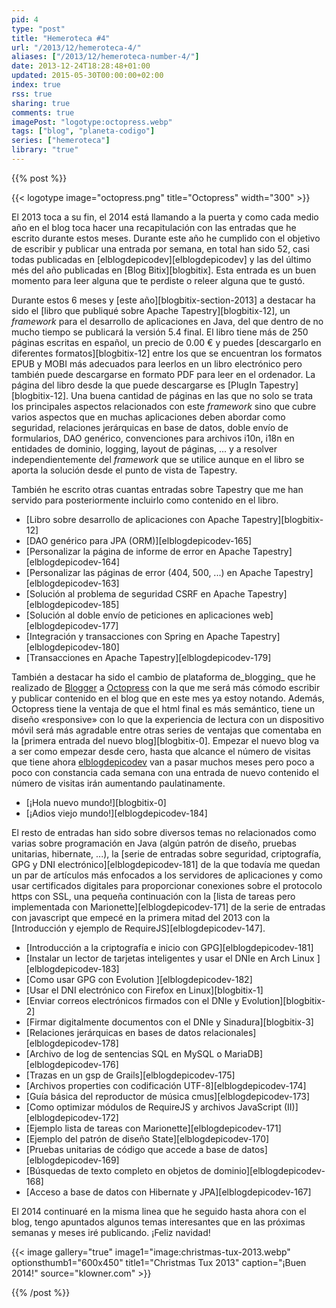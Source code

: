 ```yaml
---
pid: 4
type: "post"
title: "Hemeroteca #4"
url: "/2013/12/hemeroteca-4/"
aliases: ["/2013/12/hemeroteca-number-4/"]
date: 2013-12-24T18:28:48+01:00
updated: 2015-05-30T00:00:00+02:00
index: true
rss: true
sharing: true
comments: true
imagePost: "logotype:octopress.webp"
tags: ["blog", "planeta-codigo"]
series: ["hemeroteca"]
library: "true"
---
```


{{% post %}}

{{< logotype image="octopress.png" title="Octopress" width="300" >}}

El 2013 toca a su fin, el 2014 está llamando a la puerta y como cada medio año en el blog toca hacer una recapitulación con las entradas que he escrito durante estos meses. Durante este año he cumplido con el objetivo de escribir y publicar una entrada por semana, en total han sido 52, casi todas publicadas en [elblogdepicodev][elblogdepicodev] y las del último més del año publicadas en [Blog Bitix][blogbitix]. Esta entrada es un buen momento para leer alguna que te perdiste o releer alguna que te gustó.

Durante estos 6 meses y [este año][blogbitix-section-2013] a destacar ha sido el [libro que publiqué sobre Apache Tapestry][blogbitix-12], un _framework_ para el desarrollo de aplicaciones en Java, del que dentro de no mucho tiempo se publicará la versión 5.4 final. El libro tiene más de 250 páginas escritas en español, un precio de 0.00 € y puedes [descargarlo en diferentes formatos][blogbitix-12] entre los que se encuentran los formatos EPUB y MOBI más adecuados para leerlos en un libro electrónico pero también puede descargarse en formato PDF para leer en el ordenador. La página del libro desde la que puede descargarse es [PlugIn Tapestry][blogbitix-12]. Una buena cantidad de páginas en las que no solo se trata los principales aspectos relacionados con este _framework_ sino que cubre varios aspectos que en muchas aplicaciones deben abordar como seguridad, relaciones jerárquicas en base de datos, doble envío de formularios, DAO genérico, convenciones para archivos i10n, i18n en entidades de dominio, logging, layout de páginas, ...  y a resolver independientemente del _framework_ que se utilice aunque en el libro se aporta la solución desde el punto de vista de Tapestry.

También he escrito otras cuantas entradas sobre Tapestry que me han servido para posteriormente incluirlo como contenido en el libro.

* [Libro sobre desarrollo de aplicaciones con Apache Tapestry][blogbitix-12]
* [DAO genérico para JPA (ORM)][elblogdepicodev-165]
* [Personalizar la página de informe de error en Apache Tapestry][elblogdepicodev-164]
* [Personalizar las páginas de error (404, 500, ...) en Apache Tapestry][elblogdepicodev-163]
* [Solución al problema de seguridad CSRF en Apache Tapestry][elblogdepicodev-185]
* [Solución al doble envío de peticiones en aplicaciones web][elblogdepicodev-177]
* [Integración y transacciones con Spring en Apache Tapestry][elblogdepicodev-180]
* [Transacciones en Apache Tapestry][elblogdepicodev-179]

También a destacar ha sido el cambio de plataforma de_blogging_ que he realizado de [Blogger](http://www.blogger.com) a [Octopress](http://octopress.org/) con la que me será más cómodo escribir y publicar contenido en el blog que en este mes ya estoy notando. Además, Octopress tiene la ventaja de que el html final es más semántico, tiene un diseño «responsive» con lo que la experiencia de lectura con un dispositivo móvil será más agradable entre otras series de ventajas que comentaba en la [primera entrada del nuevo blog][blogbitix-0]. Empezar el nuevo blog va a ser como empezar desde cero, hasta que alcance el número de visitas que tiene ahora [elblogdepicodev](https://elblogdepicodev.blogspot.com.es) van a pasar muchos meses pero poco a poco con constancia cada semana con una entrada de nuevo contenido el número de visitas irán aumentando paulatinamente.

* [¡Hola nuevo mundo!][blogbitix-0]
* [¡Adios viejo mundo!][elblogdepicodev-184]

El resto de entradas han sido sobre diversos temas no relacionados como varias sobre programación en Java (algún patrón de diseño, pruebas unitarias, hibernate, ...), la [serie de entradas sobre seguridad, criptografía, GPG y DNI electrónico][elblogdepicodev-181] de la que todavía me quedan un par de artículos más enfocados a los servidores de aplicaciones y como usar certificados digitales para proporcionar conexiones sobre el protocolo https con SSL, una pequeña continuación con la [lista de tareas pero implementada con Marionette][elblogdepicodev-171] de la serie de entradas con javascript que empecé en la primera mitad del 2013 con la [Introducción y ejemplo de RequireJS][elblogdepicodev-147].

* [Introducción a la criptografía e inicio con GPG][elblogdepicodev-181]
* [Instalar un lector de tarjetas inteligentes y usar el DNIe en Arch Linux ][elblogdepicodev-183]
* [Como usar GPG con Evolution ][elblogdepicodev-182]
* [Usar el DNI electrónico con Firefox en Linux][blogbitix-1]
* [Enviar correos electrónicos firmados con el DNIe y Evolution][blogbitix-2]
* [Firmar digitalmente documentos con el DNIe y Sinadura][blogbitix-3]
* [Relaciones jerárquicas en bases de datos relacionales][elblogdepicodev-178]
* [Archivo de log de sentencias SQL en MySQL o MariaDB][elblogdepicodev-176]
* [Trazas en un gsp de Grails][elblogdepicodev-175]
* [Archivos properties con codificación UTF-8][elblogdepicodev-174]
* [Guía básica del reproductor de música cmus][elblogdepicodev-173]
* [Como optimizar módulos de RequireJS y archivos JavaScript (II)][elblogdepicodev-172]
* [Ejemplo lista de tareas con Marionette][elblogdepicodev-171]
* [Ejemplo del patrón de diseño State][elblogdepicodev-170]
* [Pruebas unitarias de código que accede a base de datos][elblogdepicodev-169]
* [Búsquedas de texto completo en objetos de dominio][elblogdepicodev-168]
* [Acceso a base de datos con Hibernate y JPA][elblogdepicodev-167]

El 2014 continuaré en la misma linea que he seguido hasta ahora con el blog, tengo apuntados algunos temas interesantes que en las próximas semanas y meses iré publicando. ¡Feliz navidad!

{{< image
    gallery="true"
    image1="image:christmas-tux-2013.webp" optionsthumb1="600x450" title1="Christmas Tux 2013"
    caption="¡Buen 2014!" source="klowner.com" >}}

{{% /post %}}
